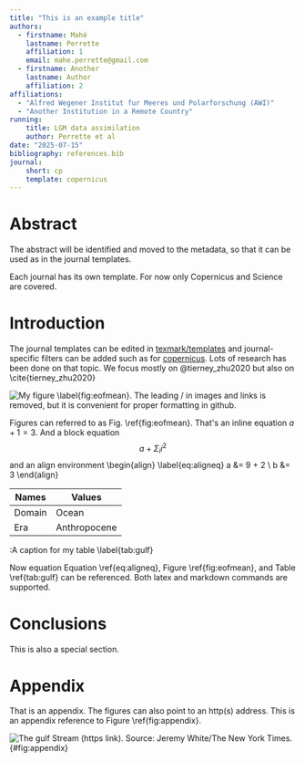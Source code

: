 ```yaml
---
title: "This is an example title"
authors:
  - firstname: Mahé
    lastname: Perrette
    affiliation: 1
    email: mahe.perrette@gmail.com
  - firstname: Another
    lastname: Author
    affiliation: 2
affiliations:
  - "Alfred Wegener Institut fur Meeres und Polarforschung (AWI)"
  - "Another Institution in a Remote Country"
running:
    title: LGM data assimilation
    author: Perrette et al
date: "2025-07-15"
bibliography: references.bib
journal:
    short: cp
    template: copernicus
---
```


# Abstract

The abstract will be identified and moved to the metadata,
so that it can be used as in the journal templates.

Each journal has its own template. For now only Copernicus and Science are covered.

# Introduction

The journal templates can be edited in [texmark/templates](/texmark/templates)
and journal-specific filters can be added such as for [copernicus](/texmark/copernicus.py).
Lots of research has been done on that topic.
We focus mostly on @tierney_zhu2020
but also on \cite{tierney_zhu2020}

![My figure \label{fig:eofmean}. The leading / in images and links is removed, but it is convenient for proper formatting in github.](/images/eof_mean.png)

Figures can referred to as Fig. \ref{fig:eofmean}.
That's an inline equation $a + 1 = 3$.
And a block equation
$$
a + \Sigma_i i^2
$$
and an align environment
\begin{align} \label{eq:aligneq}
a &= 9 + 2 \\
b &= 3
\end{align}

| Names | Values |
| - | - |
| Domain | Ocean |
| Era | Anthropocene |
:A caption for my table \label{tab:gulf}

Now equation Equation \ref{eq:aligneq}, Figure \ref{fig:eofmean}, and Table \ref{tab:gulf} can be referenced.
Both latex and markdown commands are supported.

# Conclusions

This is also a special section.

# Appendix

That is an appendix.
The figures can also point to an http(s) address. This is an appendix reference to Figure \ref{fig:appendix}.

![The gulf Stream (https link). Source: Jeremy White/The New York Times.](https://static01.nyt.com/images/2021/03/03/climate/gulf-stream-promo/gulf-stream-promo-superJumbo.jpg){#fig:appendix}